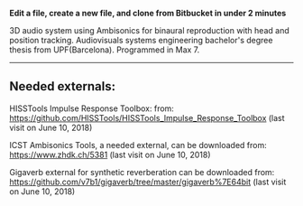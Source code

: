

**Edit a file, create a new file, and clone from Bitbucket in under 2 minutes**

3D audio system using Ambisonics for binaural reproduction with head and position tracking. Audiovisuals systems engineering bachelor's degree thesis from UPF(Barcelona). Programmed in Max 7.

---

## Needed externals:


HISSTools Impulse Response Toolbox:
from: https://github.com/HISSTools/HISSTools_Impulse_Response_Toolbox (last visit on June 10, 2018)

ICST Ambisonics Tools, a needed external, can be downloaded from: 
https://www.zhdk.ch/5381 (last visit on June 10, 2018)

Gigaverb external for synthetic reverberation can be downloaded from: 
https://github.com/v7b1/gigaverb/tree/master/gigaverb%7E64bit (last visit on June 10, 2018)

